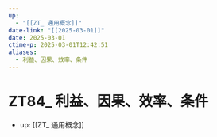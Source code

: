 ```yaml
---
up:
  - "[[ZT_ 通用概念]]"
date-link: "[[2025-03-01]]"
date: 2025-03-01
ctime-p: 2025-03-01T12:42:51
aliases:
  - 利益、因果、效率、条件
---
```


# ZT84_ 利益、因果、效率、条件

- up: [[ZT_ 通用概念]]
